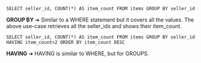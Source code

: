 	SELECT seller_id, COUNT(*) AS item_count FROM items GROUP BY seller_id   
**GROUP BY** ➔ Similar to a WHERE statement but it covers all the values. The above use-case retrieves all the seller_ids and shows their item_count.  

	SELECT seller_id, COUNT(*) AS item_count FROM items GROUP BY seller_id HAVING item_count>2 ORDER BY item_count DESC  
**HAVING** ➔ HAVING is similar to WHERE, but for GROUPS.  